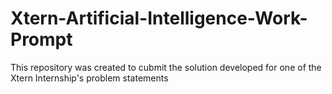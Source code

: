# Xtern-Artificial-Intelligence-Work-Prompt
This repository was created to cubmit the solution developed for one of the Xtern Internship's problem statements
